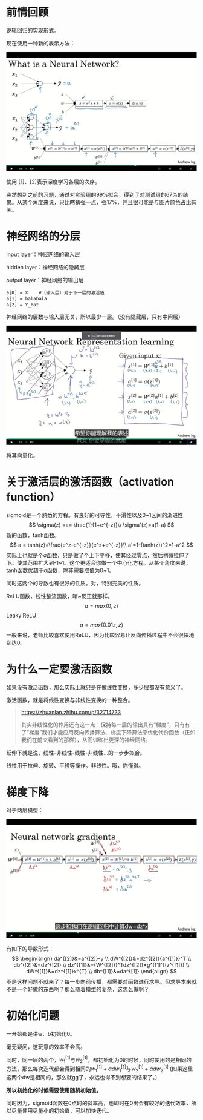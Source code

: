 # 前情回顾

逻辑回归的实现形式。

现在使用一种新的表示方法：

![](2-jpg/1.jpg)

使用 [1]、[2]表示深度学习各层的次序。

突然想到之前的习题，通过对实验组的99%拟合，得到了对测试组的67%的结果。从某个角度来说，只比瞎猜强一点，强17%，并且很可能是与图片颜色占比有关。

# 神经网络的分层

input layer：神经网络的输入层

hidden layer：神经网络的隐藏层

output layer：神经网络的输出层

```
a[0] = X	#（输入层）对于下一层的激活值
a[1] = balabala
a[2] = Y_hat
```

神经网络的层数与输入层无关，所以最少一层。（没有隐藏层，只有中间层）

![](2-jpg/2.jpg)

将其向量化。

# 关于激活层的激活函数（activation function）

sigmoid是一个熟悉的方程。有良好的可导性，平滑性以及0~1区间的渐进性
$$
\sigma(z) =a= \frac{1}{1+e^{-z}}\\
\sigma'(z)=a(1-a)
$$
新的函数，tanh函数。
$$
a = tanh(z)=\frac{e^z-e^{-z}}{e^z+e^{-z}}\\
a'=1-(tanh(z))^2=1-a^2
$$
实际上也就是个σ函数，只是做了个上下平移，使其经过零点，然后稍微拉伸了下。使其范围扩大到-1\~1。这个更适合你做一个中心化方程。从某个角度来说，tanh函数优超于σ函数，除非需要取值为0\~1。

同时这两个的导数也有很好的性质。对，特别完美的性质。



ReLU函数，线性整流函数，嘛~反正就那样。
$$
a = max(0,z)
$$
Leaky ReLU
$$
a=max(0.01z,z)
$$
一般来说，老师比较喜欢使用ReLU，因为比较容易让反向传播过程中不会很快地到达0。

# 为什么一定要激活函数

如果没有激活函数，那么实际上就只是在做线性变换，多少层都没有意义了。

激活函数，就是将线性变换与非线性变换的一种整合。

> https://zhuanlan.zhihu.com/p/32714733
>
> 其实非线性化的作用还有这一点：保持每一层的输出具有“梯度”，只有有了“梯度”我们才能应用反向传播算法、梯度下降算法来优化代价函数（正如我们在前文看到的那样），从而训练出更深的神经网络。

延伸下就是说，线性-非线性-线性-非线性...的一步步拟合。

线性用于拉伸、旋转、平移等操作。非线性。哦，你懂得。

# 梯度下降

对于两层模型：

![](2-jpg/3.jpg)

有如下的导数形式：
$$
\begin{align}
da^{[2]}&=a^{[2]}-y \\
dW^{[2]}&=dz^{[2]}{a^{[1]}}^T \\
db^{[2]}&=dz^{[2]} \\
dz^{[1]}&={W^{[2]}}^Tdz^{[2]}*g^{[1]'}(z^{[1]}) \\
dW^{[1]}&=dz^{[1]}x^{T} \\
db^{[1]}&=da^{[1]}
\end{align}
$$
不是这样问题不就来了？每一步向前传播，都需要对函数进行求导。但求导本来就不是一个好做的东西啊？那么随着模型的复杂，这怎么做啊？

# 初始化问题

一开始都是讲w、b初始化0。

毫无疑问，这玩意的效率不会高。

同时，同一层的两个，$w^{[1]}_1$与$w^{[1]}_2$，都初始化为0的时候，同时使用的是相同的方法，那么每次迭代都会得到相同的$w^{[1]}_1+\alpha dw^{[1]}_1$与$w^{[1]}_2+\alpha dw^{[1]}_2$ (如果这里这两个dw是相同的，那么就gg了，永远也得不到想要的结果了。)

**所以初始化的时候需要使用随机初始值。**

同时因为，sigmoid函数在0点时的斜率高，也即时在0出会有较好的迭代效率，所以尽量使用尽量小的初始值，可以加快迭代。

